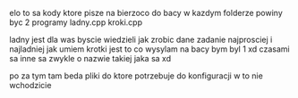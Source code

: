 elo 
to sa kody ktore pisze na bierzoco do bacy w kazdym folderze powiny byc 2 programy
ladny.cpp
kroki.cpp

ladny jest dla was byscie wiedzieli jak zrobic dane zadanie najprosciej i najladniej jak umiem
krotki jest to co wysylam na bacy bym byl 1 xd 
czasami sa inne sa zwykle o nazwie takiej jaka sa xd

po za tym tam beda pliki do ktore potrzebuje do konfiguracji w to nie wchodzicie

